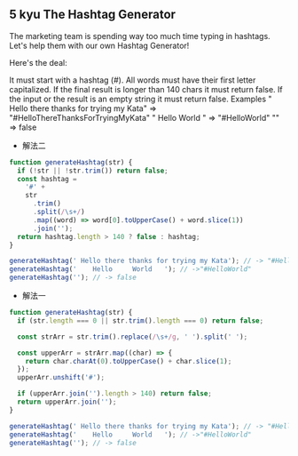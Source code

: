 ## 5 kyu The Hashtag Generator

The marketing team is spending way too much time typing in hashtags.
Let's help them with our own Hashtag Generator!

Here's the deal:

It must start with a hashtag (#).
All words must have their first letter capitalized.
If the final result is longer than 140 chars it must return false.
If the input or the result is an empty string it must return false.
Examples
" Hello there thanks for trying my Kata" => "#HelloThereThanksForTryingMyKata"
" Hello World " => "#HelloWorld"
"" => false

- 解法二

```js
function generateHashtag(str) {
  if (!str || !str.trim()) return false;
  const hashtag =
    '#' +
    str
      .trim()
      .split(/\s+/)
      .map((word) => word[0].toUpperCase() + word.slice(1))
      .join('');
  return hashtag.length > 140 ? false : hashtag;
}

generateHashtag(' Hello there thanks for trying my Kata'); // -> "#HelloThereThanksForTryingMyKata"
generateHashtag('    Hello     World   '); // ->"#HelloWorld"
generateHashtag(''); // -> false
```

- 解法一

```js
function generateHashtag(str) {
  if (str.length === 0 || str.trim().length === 0) return false;

  const strArr = str.trim().replace(/\s+/g, ' ').split(' ');

  const upperArr = strArr.map((char) => {
    return char.charAt(0).toUpperCase() + char.slice(1);
  });
  upperArr.unshift('#');

  if (upperArr.join('').length > 140) return false;
  return upperArr.join('');
}

generateHashtag(' Hello there thanks for trying my Kata'); // -> "#HelloThereThanksForTryingMyKata"
generateHashtag('    Hello     World   '); // ->"#HelloWorld"
generateHashtag(''); // -> false
```
